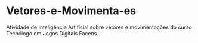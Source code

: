 # Vetores-e-Movimenta-es
Atividade de Inteligência Artificial sobre vetores e movimentações do curso Tecnólogo em Jogos Digitais Facens
